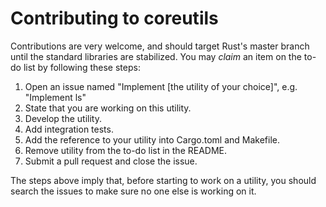 Contributing to coreutils
=========================

Contributions are very welcome, and should target Rust's master branch until the
standard libraries are stabilized. You may *claim* an item on the to-do list by
following these steps:

1. Open an issue named "Implement [the utility of your choice]", e.g. "Implement ls"
2. State that you are working on this utility.
3. Develop the utility.
4. Add integration tests.
5. Add the reference to your utility into Cargo.toml and Makefile.
6. Remove utility from the to-do list in the README.
7. Submit a pull request and close the issue.

The steps above imply that, before starting to work on a utility, you should search the issues to make sure no one else is working on it.
